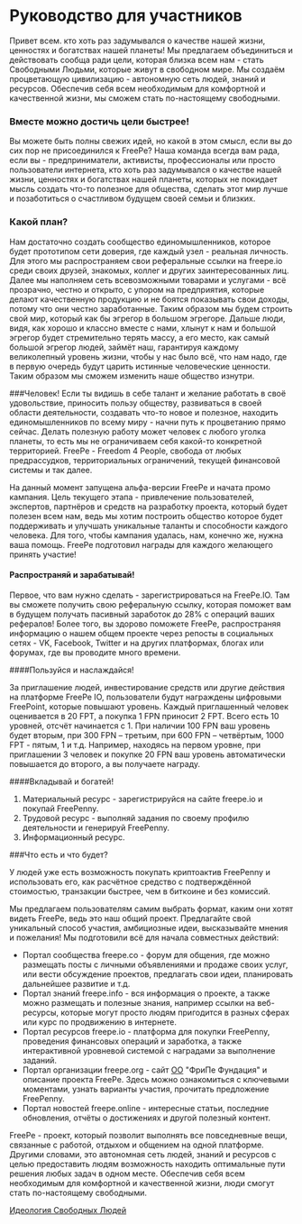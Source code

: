 # Руководство для участников

Привет всем. кто хоть раз задумывался о качестве нашей жизни, ценностях и богатствах нашей планеты!
Мы предлагаем объединиться и действовать сообща ради цели, которая близка всем нам - стать Свободными Людьми, которые живут в свободном мире. Мы создаём процветающую цивилизацию - автономную сеть людей, знаний и ресурсов. Обеспечив себя всем необходимым для комфортной и качественной жизни, мы сможем стать по-настоящему свободными.


### Вместе можно достичь цели быстрее!

Вы можете быть полны свежих идей, но какой в этом смысл, если вы до сих пор не присоединился к FreePe? Наша команда всегда вам рада, если вы - предприниматели, активисты, профессионалы или просто пользователи интернета, кто хоть раз задумывался о качестве нашей жизни, ценностях и богатствах нашей планеты, которых не покидает мысль создать что-то полезное для общества, сделать этот мир лучше и позаботиться о счастливом будущем своей семьи и близких.

### Какой план?
Нам достаточно создать сообщество единомышленников, которое будет прототипом сети доверия, где каждый узел - реальная личность. Для этого мы распространяем свои реферальные ссылки на freepe.io среди своих друзей, знакомых, коллег и других заинтересованных лиц. Далее мы наполняем сеть всевозможными товарами и услугами - всё прозрачно, честно и открыто, с упором на предприятия, которые делают качественную продукцию и не боятся показывать свои доходы, потому что они честно заработанные.
Таким образом мы будем строить свой мир, который как бы эгрегор в большом эгрегоре. Дальше люди, видя, как хорошо и классно вместе с нами, хлынут к нам и большой эгрегор будет стремительно терять массу, а его место, как самый большой эгрегор людей, займёт наш, гарантируя каждому великолепный уровень жизни, чтобы у нас было всё, что нам надо, где в первую очередь будут царить истинные человеческие ценности. Таким образом мы сможем изменить наше общество изнутри.

###Человек!
Если ты видишь в себе талант и желание работать в своё удовольствие, приносить пользу обществу, развиваться в своей области деятельности, создавать что-то новое и полезное, находить единомышленников по всему миру - начни путь к процветанию прямо сейчас. Делать полезную работу может человек с любого уголка планеты, то есть мы не ограничиваем себя какой-то конкретной территорией. FreePe - Freedom 4 People, свобода от любых предрассудков, территориальных ограничений, текущей финансовой системы и так далее.

На данный момент запущена альфа-версии FreePe и начата промо кампания. Цель текущего этапа - привлечение пользователей, экспертов, партнёров и средств на разработку проекта, который будет полезен всем нам, ведь мы хотим построить общество которое будет поддерживать и улучшать уникальные таланты и способности каждого человека. Для того, чтобы кампания удалась, нам, конечно же, нужна ваша помощь. FreePe подготовил награды для каждого желающего принять участие! 

#### Распространяй и зарабатывай!

Первое, что вам нужно сделать - зарегистрироваться на FreePe.IO. Там вы сможете получить свою реферальную ссылку, которая поможет вам в будущем получать пасивный заработок до 28% с операций ваших рефералов! Более того, вы здорово поможете FreePe, распространяя информацию о нашем общем проекте через репосты в социальных сетях - VK, Facebook, Twitter и на других платформах, блогах или форумах, где вы проводите много времени.

####Пользуйся и наслаждайся!

За приглашение людей, инвестирование средств или другие действия на платформе FreePe IO, пользователи будут награждены цифровыми FreePoint, которые повышают уровень. Каждый приглашенный человек оценивается в 20 FPT, а покупка 1 FPN приносит 2 FPT. Всего есть 10 уровней, отсчёт начинается с 1. При наличии 100 FPN ваш уровень будет вторым, при 300 FPN – третьим, при 600 FPN – четвёртым, 1000 FPT - пятым, 1 и т.д. Например, находясь на первом уровне, при приглашении 3 человек и покупке 20 FPN ваш уровень автоматически повышается до второго, а вы получаете награду.

####Вкладывай и богатей!
1. Материальный ресурс - зарегистрируйся на сайте freepe.io и покупай FreePenny. 
2. Трудовой ресурс - выполняй задания по своему профилю деятельности и генерируй FreePenny.
3. Информационный ресурс. 

###Что есть и что будет?

У людей уже есть возможность покупать криптоактив FreePenny и использовать его, как расчётное средство с подтверждённой стоимостью, транзакции быстрее, чем в биткоине и без комиссий.

Мы предлагаем пользователям самим выбрать формат, каким они хотят видеть FreePe, ведь это наш общий проект. Предлагайте свой уникальный способ участия, амбициозные идеи, высказывайте мнения и пожелания! Мы подготовили всё для начала совместных действий:
 
* Портал сообщества freepe.co - форум для общения, где можно размещать посты с личными объявлениями и продаже своих услуг, или вести обсуждение проектов, предлагать свои идеи, планировать дальнейшее развитие и т.д. 
* Портал знаний freepe.info - вся информация о проекте, а также можно размещать и полезные знания, например ссылки на веб-ресурсы, которые могут просто людям пригодится в разных сферах или курс по продвижению в интернете. 
* Портал ресурсов freepe.io - платформа для покупки FreePenny, проведения финансовых операций и заработка, а также интерактивной уровневой системой с наградами за выполнение заданий.
* Портал организации freepe.org - сайт [ОО](https://ru.wikipedia.org/wiki/%D0%9E%D0%B1%D1%89%D0%B5%D1%81%D1%82%D0%B2%D0%B5%D0%BD%D0%BD%D0%B0%D1%8F_%D0%BE%D1%80%D0%B3%D0%B0%D0%BD%D0%B8%D0%B7%D0%B0%D1%86%D0%B8%D1%8F) "ФриПе Фундация" и описание проекта FreePe. Здесь можно ознакомиться с ключевыми моментами, узнать варианты участия, прочитать предложение FreePenny. 
* Портал новостей freepe.online - интересные статьи, последние обновления, отчёты о достижениях и другой полезный контент.

FreePe  - проект, который позволит выполнять все повседневные вещи, связанные с работой, отдыхом и общением на одной платформе. Другими словами, это автономная сеть людей, знаний и ресурсов с целью предоставить людям возможность находить оптимальные пути решения любых задач в одном месте.
Обеспечив себя всем необходимым для комфортной и качественной жизни, люди смогут стать по-настоящему свободными.

[Идеология Свободных Людей](https://freepe.info/ru/ideologiya_freepe.html)